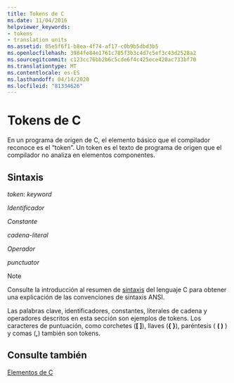 ```yaml
---
title: Tokens de C
ms.date: 11/04/2016
helpviewer_keywords:
- tokens
- translation units
ms.assetid: 05e5f6f1-b8ea-4f74-af17-c0b9b5dbd3b5
ms.openlocfilehash: 3984fe84e1761c785f3b3c4d7c5ef3c43d2528a2
ms.sourcegitcommit: c123cc76bb2b6c5cde6f4c425ece420ac733bf70
ms.translationtype: MT
ms.contentlocale: es-ES
ms.lasthandoff: 04/14/2020
ms.locfileid: "81334626"
---
```

# <a name="c-tokens"></a>Tokens de C

En un programa de origen de C, el elemento básico que el compilador reconoce es el “token”. Un token es el texto de programa de origen que el compilador no analiza en elementos componentes.

## <a name="syntax"></a>Sintaxis

*token*: *keyword*

*Identificador*

*Constante*

*cadena-literal*

*Operador*

*punctuator*

> [!NOTE]
> Consulte la introducción al resumen de [sintaxis](../c-language/c-language-syntax-summary.md) del lenguaje C para obtener una explicación de las convenciones de sintaxis ANSI.

Las palabras clave, identificadores, constantes, literales de cadena y operadores descritos en esta sección son ejemplos de tokens. Los caracteres de puntuación, como corchetes (**[ ]**), llaves (**{ }**), paréntesis ( **( )** ) y comas (**,**) también son tokens.

## <a name="see-also"></a>Consulte también

[Elementos de C](../c-language/elements-of-c.md)

